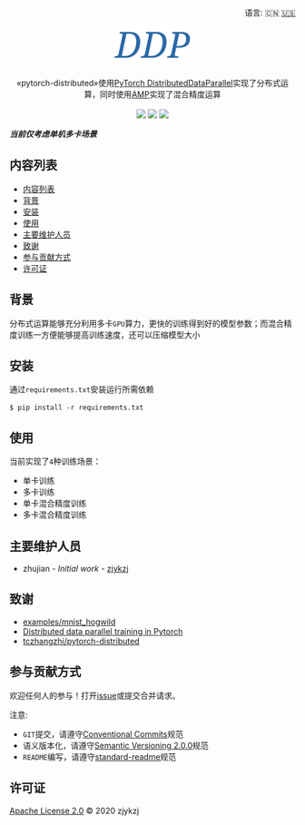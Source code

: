 <div align="right">
  语言:
    🇨🇳
  <a title="英语" href="./README.md">🇺🇸</a>
</div>

 <div align="center"><a title="" href="https://github.com/zjykzj/pytorch-distributed"><img align="center" src="./imgs/DDP.png"></a></div>

<p align="center">
  «pytorch-distributed»使用<a title="" href="https://pytorch.org/docs/stable/generated/torch.nn.parallel.DistributedDataParallel.html?highlight=distributeddataparallel#torch.nn.parallel.DistributedDataParallel">PyTorch DistributedDataParallel</a>实现了分布式运算，同时使用<a title="" href="https://pytorch.org/docs/stable/amp.html?highlight=amp#module-torch.cuda.amp">AMP</a>实现了混合精度运算
<br>
<br>
  <a href="https://github.com/RichardLitt/standard-readme"><img src="https://img.shields.io/badge/standard--readme-OK-green.svg?style=flat-square"></a>
  <a href="https://conventionalcommits.org"><img src="https://img.shields.io/badge/Conventional%20Commits-1.0.0-yellow.svg"></a>
  <a href="http://commitizen.github.io/cz-cli/"><img src="https://img.shields.io/badge/commitizen-friendly-brightgreen.svg"></a>
</p>

***当前仅考虑单机多卡场景***

## 内容列表

- [内容列表](#内容列表)
- [背景](#背景)
- [安装](#安装)
- [使用](#使用)
- [主要维护人员](#主要维护人员)
- [致谢](#致谢)
- [参与贡献方式](#参与贡献方式)
- [许可证](#许可证)

## 背景

分布式运算能够充分利用多卡`GPU`算力，更快的训练得到好的模型参数；而混合精度训练一方便能够提高训练速度，还可以压缩模型大小

## 安装

通过`requirements.txt`安装运行所需依赖

```
$ pip install -r requirements.txt
```

## 使用

当前实现了`4`种训练场景：

* 单卡训练
* 多卡训练
* 单卡混合精度训练
* 多卡混合精度训练

## 主要维护人员

* zhujian - *Initial work* - [zjykzj](https://github.com/zjykzj)

## 致谢

* [examples/mnist_hogwild](https://github.com/pytorch/examples/tree/master/mnist_hogwild)
* [Distributed data parallel training in Pytorch](https://yangkky.github.io/2019/07/08/distributed-pytorch-tutorial.html)
* [tczhangzhi/pytorch-distributed](https://github.com/tczhangzhi/pytorch-distributed)

## 参与贡献方式

欢迎任何人的参与！打开[issue](https://github.com/zjykzj/pytorch-distributed/issues)或提交合并请求。

注意:

* `GIT`提交，请遵守[Conventional Commits](https://www.conventionalcommits.org/en/v1.0.0-beta.4/)规范
* 语义版本化，请遵守[Semantic Versioning 2.0.0](https://semver.org)规范
* `README`编写，请遵守[standard-readme](https://github.com/RichardLitt/standard-readme)规范

## 许可证

[Apache License 2.0](LICENSE) © 2020 zjykzj